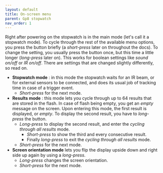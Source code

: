 ```yaml
---
layout: default
title: On-screen menu
parent: Gp8 stopwatch
nav_order: 1
---
```

Right after powering on the stopwatch is in the main mode (let's call it a stopwatch mode). To cycle through the rest of the available menu options, you press the button briefly (a *short-press* later on throughout the docs). To change the setting, you usually press the button once, but this time a little longer (*long-press* later on). This works for boolean settings like *sound on/off* or *IR on/off*. There are settings that are changed slightly differently, so read on.

* **Stopwatch mode** : in this mode the stopwatch waits for an IR beam, or for external sensors to be connected, and does its usual job of tracking time in case of a trigger event.
  * *Short-press* for the next mode.
* **Results mode** : this mode lets you cycle through up to 64 results that are stored in the flash. In case of flash being empty, you get an *empty* message on the screen. Upon entering this mode, the first result is displayed, or *empty*. To display the second result, you have to *long-press* the button.
  * *Long-press* to display the second result, and enter the *cycling through all results* mode. 
    * *Short-press* to show the third and every consecutive result. 
    * Finally *long-press* to exit the *cycling through all results* mode. 
  * *Short-press* for the next mode.
* **Screen orientation mode** lets you flip the display upside down and right side up again by using a *long-press*.
  * *Long-press* changes the screen orientation.
  * *Short-press* for the next mode.
